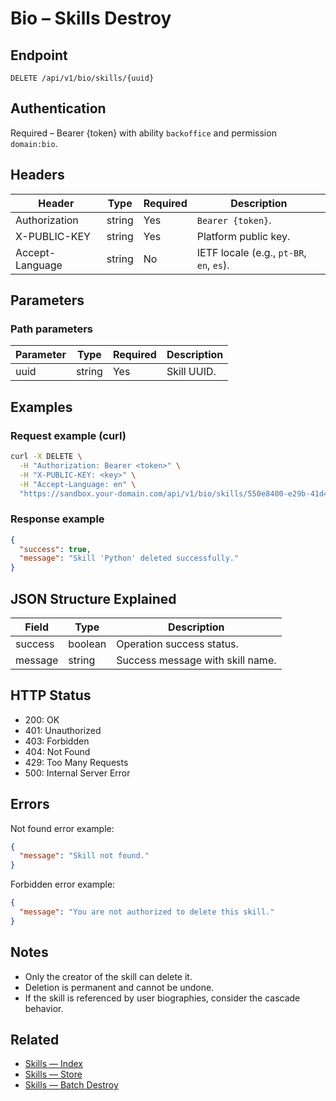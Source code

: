 # Bio – Skills Destroy

## Endpoint

```
DELETE /api/v1/bio/skills/{uuid}
```

## Authentication

Required – Bearer {token} with ability `backoffice` and permission `domain:bio`.

## Headers

| Header           | Type   | Required | Description |
| ---------------- | ------ | -------- | ----------- |
| Authorization    | string | Yes      | `Bearer {token}`. |
| X-PUBLIC-KEY     | string | Yes      | Platform public key. |
| Accept-Language  | string | No       | IETF locale (e.g., `pt-BR`, `en`, `es`). |

## Parameters

### Path parameters

| Parameter | Type   | Required | Description |
| --------- | ------ | -------- | ----------- |
| uuid      | string | Yes      | Skill UUID. |

## Examples

### Request example (curl)

```bash
curl -X DELETE \
  -H "Authorization: Bearer <token>" \
  -H "X-PUBLIC-KEY: <key>" \
  -H "Accept-Language: en" \
  "https://sandbox.your-domain.com/api/v1/bio/skills/550e8400-e29b-41d4-a716-446655440000"
```

### Response example

```json
{
  "success": true,
  "message": "Skill 'Python' deleted successfully."
}
```

## JSON Structure Explained

| Field   | Type    | Description |
| ------- | ------- | ----------- |
| success | boolean | Operation success status. |
| message | string  | Success message with skill name. |

## HTTP Status

- 200: OK
- 401: Unauthorized
- 403: Forbidden
- 404: Not Found
- 429: Too Many Requests
- 500: Internal Server Error

## Errors

Not found error example:

```json
{
  "message": "Skill not found."
}
```

Forbidden error example:

```json
{
  "message": "You are not authorized to delete this skill."
}
```

## Notes

- Only the creator of the skill can delete it.
- Deletion is permanent and cannot be undone.
- If the skill is referenced by user biographies, consider the cascade behavior.

## Related

- [Skills — Index](SkillIndex.md)
- [Skills — Store](SkillStore.md)
- [Skills — Batch Destroy](SkillBatchDestroy.md)
